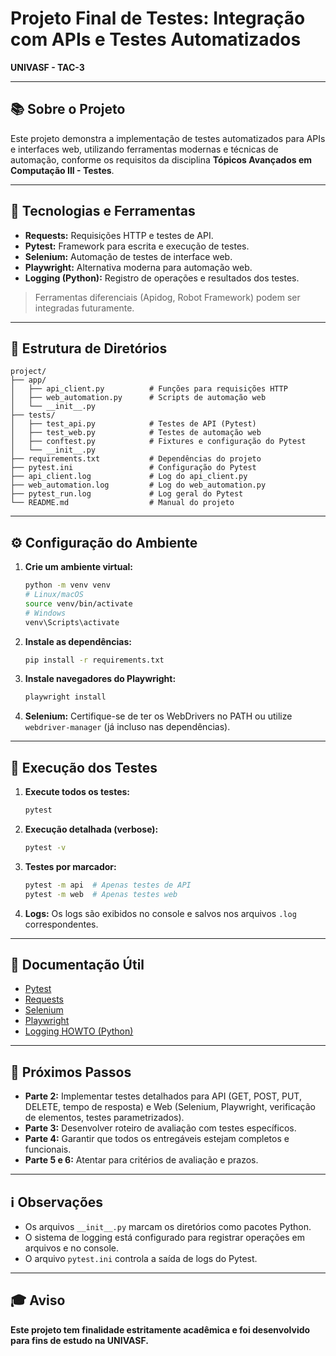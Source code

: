 # Projeto Final de Testes: Integração com APIs e Testes Automatizados

**UNIVASF - TAC-3**

---

## 📚 Sobre o Projeto

Este projeto demonstra a implementação de testes automatizados para APIs e interfaces web, utilizando ferramentas modernas e técnicas de automação, conforme os requisitos da disciplina **Tópicos Avançados em Computação III - Testes**.

---

## 🚀 Tecnologias e Ferramentas

- **Requests:** Requisições HTTP e testes de API.
- **Pytest:** Framework para escrita e execução de testes.
- **Selenium:** Automação de testes de interface web.
- **Playwright:** Alternativa moderna para automação web.
- **Logging (Python):** Registro de operações e resultados dos testes.

> Ferramentas diferenciais (Apidog, Robot Framework) podem ser integradas futuramente.

---

## 📁 Estrutura de Diretórios

```
project/
├── app/
│   ├── api_client.py          # Funções para requisições HTTP
│   ├── web_automation.py      # Scripts de automação web
│   └── __init__.py
├── tests/
│   ├── test_api.py            # Testes de API (Pytest)
│   ├── test_web.py            # Testes de automação web
│   ├── conftest.py            # Fixtures e configuração do Pytest
│   └── __init__.py
├── requirements.txt           # Dependências do projeto
├── pytest.ini                 # Configuração do Pytest
├── api_client.log             # Log do api_client.py
├── web_automation.log         # Log do web_automation.py
├── pytest_run.log             # Log geral do Pytest
└── README.md                  # Manual do projeto
```

---

## ⚙️ Configuração do Ambiente

1. **Crie um ambiente virtual:**

    ```bash
    python -m venv venv
    # Linux/macOS
    source venv/bin/activate
    # Windows
    venv\Scripts\activate
    ```

2. **Instale as dependências:**

    ```bash
    pip install -r requirements.txt
    ```

3. **Instale navegadores do Playwright:**

    ```bash
    playwright install
    ```

4. **Selenium:**
   Certifique-se de ter os WebDrivers no PATH ou utilize `webdriver-manager` (já incluso nas dependências).

---

## 📝 Execução dos Testes

1. **Execute todos os testes:**

    ```bash
    pytest
    ```

2. **Execução detalhada (verbose):**

    ```bash
    pytest -v
    ```

3. **Testes por marcador:**

    ```bash
    pytest -m api  # Apenas testes de API
    pytest -m web  # Apenas testes web
    ```

4. **Logs:**
   Os logs são exibidos no console e salvos nos arquivos `.log` correspondentes.

---

## 🔗 Documentação Útil

- [Pytest](https://docs.pytest.org/)
- [Requests](https://requests.readthedocs.io/)
- [Selenium](https://www.selenium.dev/documentation/)
- [Playwright](https://playwright.dev/python/docs/intro)
- [Logging HOWTO (Python)](https://docs.python.org/3/howto/logging.html)

---

## 📌 Próximos Passos

- **Parte 2:** Implementar testes detalhados para API (GET, POST, PUT, DELETE, tempo de resposta) e Web (Selenium, Playwright, verificação de elementos, testes parametrizados).
- **Parte 3:** Desenvolver roteiro de avaliação com testes específicos.
- **Parte 4:** Garantir que todos os entregáveis estejam completos e funcionais.
- **Parte 5 e 6:** Atentar para critérios de avaliação e prazos.

---

## ℹ️ Observações

- Os arquivos `__init__.py` marcam os diretórios como pacotes Python.
- O sistema de logging está configurado para registrar operações em arquivos e no console.
- O arquivo `pytest.ini` controla a saída de logs do Pytest.

---

## 🎓 Aviso

**Este projeto tem finalidade estritamente acadêmica e foi desenvolvido para fins de estudo na UNIVASF.**
